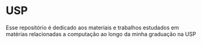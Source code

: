 # USP
Esse repositório é dedicado aos materiais e trabalhos estudados em matérias relacionadas a computação ao longo da minha graduação na USP
